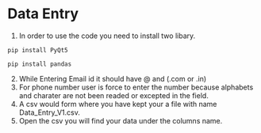 # Data Entry

1. In order to use the code you need to install two libary.

`pip install PyQt5 `

`pip install pandas `

2. While Entering  Email id it should have @ and (.com or .in)
3. For phone number user is force to enter the number because alphabets and charater are not been readed or excepted in the field.
4. A csv would form where you have kept your a file with name Data_Entry_V1.csv.
5. Open the csv you will find your data under the columns name.